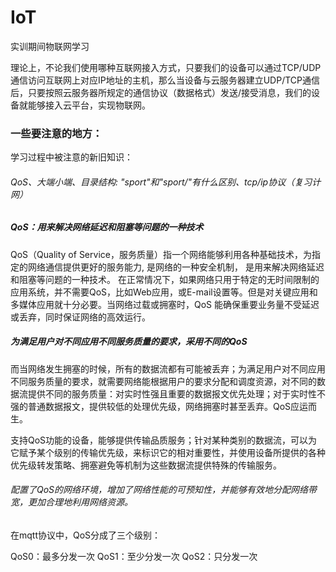 # IoT
实训期间物联网学习

理论上，不论我们使用哪种互联网接入方式，只要我们的设备可以通过TCP/UDP通信访问互联网上对应IP地址的主机，那么当设备与云服务器建立UDP/TCP通信后，只要按照云服务器所规定的通信协议（数据格式）发送/接受消息，我们的设备就能够接入云平台，实现物联网。

### 一些要注意的地方：

学习过程中被注意的新旧知识：

###### QoS、大端小端、目录结构: "sport"和"sport/"有什么区别、tcp/ip协议（复习计网）

##### QoS：用来解决网络延迟和阻塞等问题的一种技术

  QoS（Quality of Service，服务质量）指一个网络能够利用各种基础技术，为指定的网络通信提供更好的服务能力, 是网络的一种安全机制， 是用来解决网络延迟和阻塞等问题的一种技术。 在正常情况下，如果网络只用于特定的无时间限制的应用系统，并不需要QoS，比如Web应用，或E-mail设置等。但是对关键应用和多媒体应用就十分必要。当网络过载或拥塞时，QoS 能确保重要业务量不受延迟或丢弃，同时保证网络的高效运行。

  ##### 为满足用户对不同应用不同服务质量的要求，采用不同的QoS
  
  而当网络发生拥塞的时候，所有的数据流都有可能被丢弃；为满足用户对不同应用不同服务质量的要求，就需要网络能根据用户的要求分配和调度资源，对不同的数据流提供不同的服务质量：对实时性强且重要的数据报文优先处理；对于实时性不强的普通数据报文，提供较低的处理优先级，网络拥塞时甚至丢弃。QoS应运而生。
  
  支持QoS功能的设备，能够提供传输品质服务；针对某种类别的数据流，可以为它赋予某个级别的传输优先级，来标识它的相对重要性，并使用设备所提供的各种优先级转发策略、拥塞避免等机制为这些数据流提供特殊的传输服务。
  
  ###### 配置了QoS的网络环境，增加了网络性能的可预知性，并能够有效地分配网络带宽，更加合理地利用网络资源。
  
  在mqtt协议中，QoS分成了三个级别：
  
  QoS0：最多分发一次
  QoS1：至少分发一次
  QoS2：只分发一次
